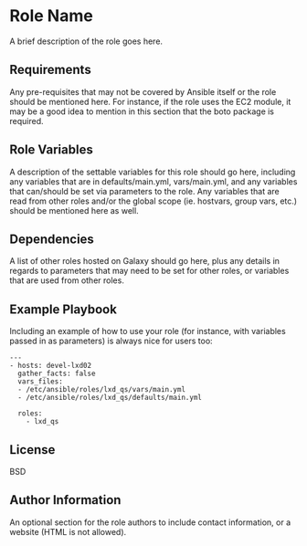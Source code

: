 Role Name
=========

A brief description of the role goes here.

Requirements
------------

Any pre-requisites that may not be covered by Ansible itself or the role should be mentioned here. For instance, if the role uses the EC2 module, it may be a good idea to mention in this section that the boto package is required.

Role Variables
--------------

A description of the settable variables for this role should go here, including any variables that are in defaults/main.yml, vars/main.yml, and any variables that can/should be set via parameters to the role. Any variables that are read from other roles and/or the global scope (ie. hostvars, group vars, etc.) should be mentioned here as well.

Dependencies
------------

A list of other roles hosted on Galaxy should go here, plus any details in regards to parameters that may need to be set for other roles, or variables that are used from other roles.

Example Playbook
----------------

Including an example of how to use your role (for instance, with variables passed in as parameters) is always nice for users too:

    ---
    - hosts: devel-lxd02
      gather_facts: false
      vars_files:
      - /etc/ansible/roles/lxd_qs/vars/main.yml
      - /etc/ansible/roles/lxd_qs/defaults/main.yml

      roles:
        - lxd_qs

License
-------

BSD

Author Information
------------------

An optional section for the role authors to include contact information, or a website (HTML is not allowed).
